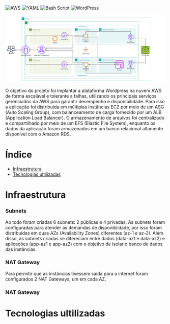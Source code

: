 ![AWS](https://img.shields.io/badge/AWS-%23117AC9.svg?style=for-the-badge&logo=amazon-aws&logoColor=white)
![YAML](https://img.shields.io/badge/yaml-%23117AC9.svg?style=for-the-badge&logo=yaml&logoColor=white)
![Bash Script](https://img.shields.io/badge/bash_script-%23117AC9.svg?style=for-the-badge&logo=gnu-bash&logoColor=white)
![WordPress](https://img.shields.io/badge/WordPress-%23117AC9.svg?style=for-the-badge&logo=WordPress&logoColor=white)

![Infrastructure](infrastructure.PNG)

O objetivo do projeto foi implantar a plataforma Wordpress na nuvem AWS de forma escalável e tolerante a falhas, utilizando os principais serviços gerenciados da AWS para garantir desempenho e disponibilidade. Para isso a aplicação foi distribuída em múltiplas instâncias EC2 por meio de um ASG (Auto Scaling Group), com balanceamento de carga fornecido por um ALB (Application Load Balancer). O armazenamento de arquivos foi centralizado e compartilhado por meio de um EFS (Elastic File System), enquanto os dados da aplicação foram armazenados em um banco relacional altamente disponível com o Amazon RDS.



# Índice
- [Infraestrutura](#infraestrutura)
- [Tecnologias ultilizadas](#tecnologias-ultilizadas)

# Infraestrutura
### Subnets
Ao todo foram criadas 6 subnets: 2 públicas e 4 privadas. As subnets foram configuradas para atender as demandas de disponibiidade, por isso foram distribuidas em duas AZs (Availability Zones) diferentes (az-1 e az-2). Além disso, as subnets criadas se difereciam entre dados (data-az1 e data-az2) e aplicações (app-az1 e app-az2) com o objetivo de isolar o banco de dados das instâncias.

### NAT Gateway
Para permitir que as instâncias tivessem saída para a internet foram configurados 2 NAT Gateways, um em cada AZ.

### NAT Gateway

# Tecnologias ultilizadas



